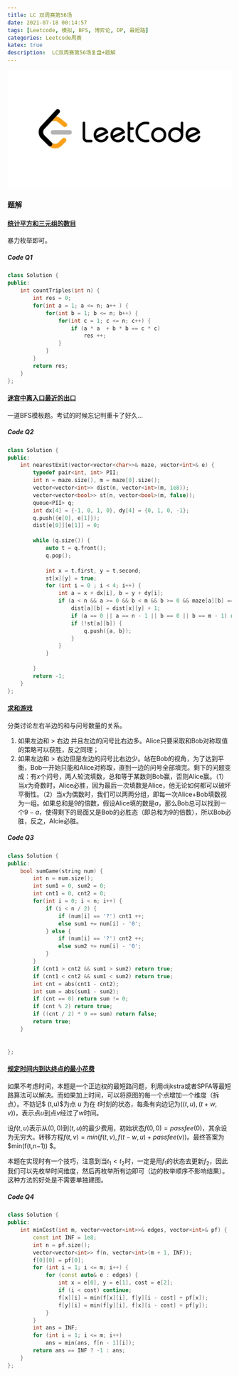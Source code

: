 ```yaml
---
title: LC 双周赛第56场
date: 2021-07-18 00:14:57
tags: [Leetcode, 模拟, BFS, 博弈论, DP, 最短路]
categories: Leetcode周赛
katex: true
description:  LC双周赛第56场复盘+题解
---
```


![LC](/images/Leetcode.jpg)

<!--more-->

### **题解**

#### [统计平方和三元组的数目](https://leetcode-cn.com/problems/count-square-sum-triples/)
暴力枚举即可。

##### **Code Q1**
```cpp
class Solution {
public:
    int countTriples(int n) {
        int res = 0;
        for(int a = 1; a <= n; a++ ) {
            for(int b = 1; b <= n; b++) {
                for(int c = 1; c <= n; c++) {
                    if (a * a  + b * b == c * c) 
                        res ++;
                }
            }
        }
        return res;
    }
};
```

#### [迷宫中离入口最近的出口](https://leetcode-cn.com/problems/nearest-exit-from-entrance-in-maze/)
一道BFS模板题。考试的时候忘记判重卡了好久...

##### **Code Q2**
```cpp
class Solution {
public:
    int nearestExit(vector<vector<char>>& maze, vector<int>& e) {
        typedef pair<int, int> PII;
        int n = maze.size(), m = maze[0].size();
        vector<vector<int>> dist(n, vector<int>(m, 1e8));
        vector<vector<bool>> st(n, vector<bool>(m, false));
        queue<PII> q;      
        int dx[4] = {-1, 0, 1, 0}, dy[4] = {0, 1, 0, -1};
        q.push({e[0], e[1]});  
        dist[e[0]][e[1]] = 0;

        while (q.size()) {
            auto t = q.front();
            q.pop();
            
            int x = t.first, y = t.second;
            st[x][y] = true;
            for (int i = 0 ; i < 4; i++) {
                int a = x + dx[i], b = y + dy[i];
                if (a < n && a >= 0 && b < m && b >= 0 && maze[a][b] == '.' && dist[a][b] > dist[x][y] + 1) {
                    dist[a][b] = dist[x][y] + 1;
                    if (a == 0 || a == n - 1 || b == 0 || b == m - 1) return dist[a][b];
                    if (!st[a][b]) {
                        q.push({a, b});
                    }
                }
            }

        }
        return -1;
    }
};
```
#### [求和游戏](https://leetcode-cn.com/problems/sum-game/)
分类讨论左右半边的和与问号数量的关系。
1. 如果左边和 > 右边 并且左边的问号比右边多。Alice只要采取和Bob对称取值的策略可以获胜，反之同理；
2. 如果左边和 > 右边但是左边的问号比右边少。站在Bob的视角，为了达到平衡，Bob一开始只能和Alice对称取，直到一边的问号全部填完。剩下的问题变成：有$x$个问号，两人轮流填数，总和等于某数则Bob赢，否则Alice赢。（1）当$x$为奇数时，Alice必胜，因为最后一次填数是Alice，他无论如何都可以破坏平衡性。（2）当$x$为偶数时，我们可以两两分组，即每一次Alice+Bob填数视为一组。如果总和是9的倍数，假设Alice填的数是$a$，那么Bob总可以找到一个$9 - a$，使得剩下的局面又是Bob的必胜态（即总和为9的倍数），所以Bob必胜，反之，Alcie必胜。



##### **Code Q3**
```cpp
class Solution {
public:
    bool sumGame(string num) {
        int n = num.size();
        int sum1 = 0, sum2 = 0;
        int cnt1 = 0, cnt2 = 0;
        for(int i = 0; i < n; i++) {
            if (i < n / 2) {
                if (num[i] == '?') cnt1 ++;
                else sum1 += num[i] - '0';
            } else {
                if (num[i] == '?') cnt2 ++;
                else sum2 += num[i] - '0';
            }
        }
        if (cnt1 > cnt2 && sum1 > sum2) return true;
        if (cnt1 < cnt2 && sum1 < sum2) return true;
        int cnt = abs(cnt1 - cnt2);
        int sum = abs(sum1 - sum2);
        if (cnt == 0) return sum != 0;
        if (cnt % 2) return true;
        if ((cnt / 2) * 9 == sum) return false;
        return true;
    }
        
    
};
```
#### [规定时间内到达终点的最小花费](https://leetcode-cn.com/problems/minimum-cost-to-reach-destination-in-time/)
如果不考虑时间，本题是一个正边权的最短路问题，利用dijkstra或者SPFA等最短路算法可以解决。而如果加上时间，可以将原图的每一个点增加一个维度（拆点）。不妨记$ (t,u)$为点 $u$ 为在 $t$时刻的状态，每条有向边记为$((t,u),(t+w,v))$，表示点$u$到点$v$经过了$w$时间。

设$f(t, u)$表示从$(0,0)$到$(t,u)$的最少费用，初始状态$f(0,0) = passfee(0)$，其余设为无穷大。转移方程$f(t,v)=min(f(t,v),f(t−w,u)+passfee(v))$。最终答案为  $min(f(t,n−1)) $。

本题在实现时有一个技巧，注意到当$t_1 < t_2$时，一定是用$f_1$的状态去更新$f_2$，因此我们可以先枚举时间维度，然后再枚举所有边即可（边的枚举顺序不影响结果）。这种方法的好处是不需要单独建图。


##### **Code Q4**
```cpp
class Solution {
public:
    int minCost(int m, vector<vector<int>>& edges, vector<int>& pf) {
        const int INF = 1e8;
        int n = pf.size();
        vector<vector<int>> f(n, vector<int>(m + 1, INF));
        f[0][0] = pf[0];
        for (int i = 1; i <= m; i++) {
            for (const auto& e : edges) {
                int x = e[0], y = e[1], cost = e[2];
                if (i < cost) continue;
                f[x][i] = min(f[x][i], f[y][i - cost] + pf[x]);
                f[y][i] = min(f[y][i], f[x][i - cost] + pf[y]);
            }
        }
        int ans = INF;
        for (int i = 1; i <= m; i++)
            ans = min(ans, f[n - 1][i]);
        return ans == INF ? -1 : ans;
    }
};

```